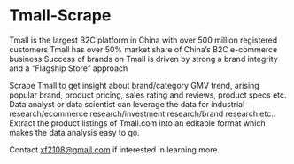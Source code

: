 # Tmall-Scrape

Tmall is the largest B2C platform in China with over 500 million registered customers Tmall has over 50% market share of China’s B2C e-commerce business Success of brands on Tmall is driven by strong a brand integrity and a “Flagship Store” approach

Scrape Tmall to get insight about brand/category GMV trend, arising popular brand, product pricing, sales rating and reviews, product specs etc. Data analyst or data scientist can leverage the data for industrial research/ecommerce research/investment research/brand research etc.. Extract the product listings of Tmall.com into an editable format which makes the data analysis easy to go. 

Contact xf2108@gmail.com if interested in learning more.
